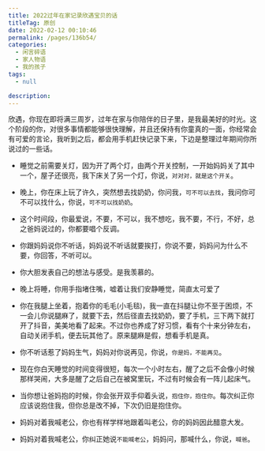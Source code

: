 ```yaml
---
title: 2022过年在家记录欣遇宝贝的话
titleTag: 原创
date: 2022-02-12 00:10:46
permalink: /pages/136b54/
categories: 
  - 闲言碎语
  - 家人物语
  - 我的孩子
tags: 
  - null

description: 
---
```


欣遇，你现在即将满三周岁，过年在家与你陪伴的日子里，是我最美好的时光。这个阶段的你，对很多事情都能够很快理解，并且还保持有你童真的一面，你经常会有可爱的言论，我听到之后，都会用手机赶快记录下来，下边是整理过年期间你所说过的一些话。


- 睡觉之前需要关灯，因为开了两个灯，由两个开关控制，一开始妈妈关了其中一个，屋子还很亮，我下床关了另一个灯，你说，`对对对，就是这个开关`。

- 晚上，你在床上玩了许久，突然想去找奶奶，你问我，`可不可以去找`，我问你可不可以找什么，你说，`可不可以找奶奶`。

- 这个时间段，你最爱说，不要，不可以，我不想吃，我不要，不行，不好，总之爸妈说过的，你都要唱个反调。

- 你跟妈妈说你不听话，妈妈说不听话就要挨打，你说不要，妈妈问为什么不要，你回答，不听可以。

- 你大胆发表自己的想法与感受。是我羡慕的。

- 晚上将睡，你用手指堵住嘴，嘘着让我们安静睡觉，简直太可爱了

- 你在我腿上坐着，抱着你的毛毛(小毛毯)，我一直在抖腿让你不至于困烦，不一会儿你说腿麻了，就要下去，然后径直去找奶奶，要了手机，三下两下就打开了抖音，美美地看了起来。不过你也养成了好习惯，看有个十来分钟左右，自动关闭手机，便去玩其他了。原来腿麻是假，想看手机是真。

- 你不听话惹了妈妈生气，妈妈对你说再见，你说，`你是妈，不能再见`。

- 现在你白天睡觉的时间变得很短，每次一个小时左右，醒了之后不会像小时候那样哭闹，大多是醒了之后自己在被窝里玩，不过有时候会有一阵儿起床气。

- 当你想让爸妈抱的时候，你会张开双手仰着头说，`抱住你，抱住你`。每次纠正你应该说抱住我，但你总是改不掉，下次仍旧是抱住你。

- 妈妈对着我喊老公，你也有样学样地跟着叫老公，你的妈妈因此醋意大发。

- 妈妈对着我喊老公，你纠正她说`不能喊老公`，妈妈问，那喊什么，你说，`喊爸`。
